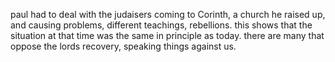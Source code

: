 paul had to deal with the judaisers coming to Corinth, a church he raised up, and
causing problems, different teachings, rebellions. this shows that the situation
at that time was the same in principle as today. there are many that oppose the lords
recovery, speaking things against us.
